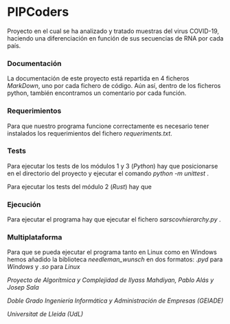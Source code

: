 # PIPCoders
Proyecto en el cual se ha analizado y tratado muestras del virus COVID-19, haciendo una diferenciación en función de 
sus secuencias de RNA por cada país.

### Documentación
La documentación de este proyecto está repartida en 4 ficheros *MarkDown*, uno por cada fichero de código. 
Aún así, dentro de los ficheros python, también encontramos un comentario por cada función.

### Requerimientos
Para que nuestro programa funcione correctamente es necesario tener instalados los requerimientos del fichero
*requeriments.txt*.

### Tests
Para ejecutar los tests de los módulos 1 y 3 (*Python*) hay que posicionarse en el directorio del proyecto y ejecutar 
el comando *python -m unittest* .

Para ejecutar los tests del módulo 2 (*Rust*) hay que

### Ejecución
Para ejecutar el programa hay que ejecutar el fichero *sarscovhierarchy.py* .

### Multiplataforma
Para que se pueda ejecutar el programa tanto en Linux como en Windows hemos añadido la biblioteca *needleman_wunsch* 
en dos formatos: *.pyd* para *Windows* y *.so* para *Linux*


*Proyecto de Algorítmica y Complejidad de Ilyass Mahdiyan, Pablo Alás y Josep Sala*

*Doble Grado Ingeniería Informática y Administración de Empresas (GEIADE)*

*Universitat de Lleida (UdL)*




